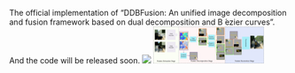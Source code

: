The official implementation of “DDBFusion: An unified image decomposition and fusion framework based on dual decomposition and B ́ezier curves”. 
And the code will be released soon.
<img src="./images/FraneWork.png" width="200">
<img src="./images/Network.png" width="200">
